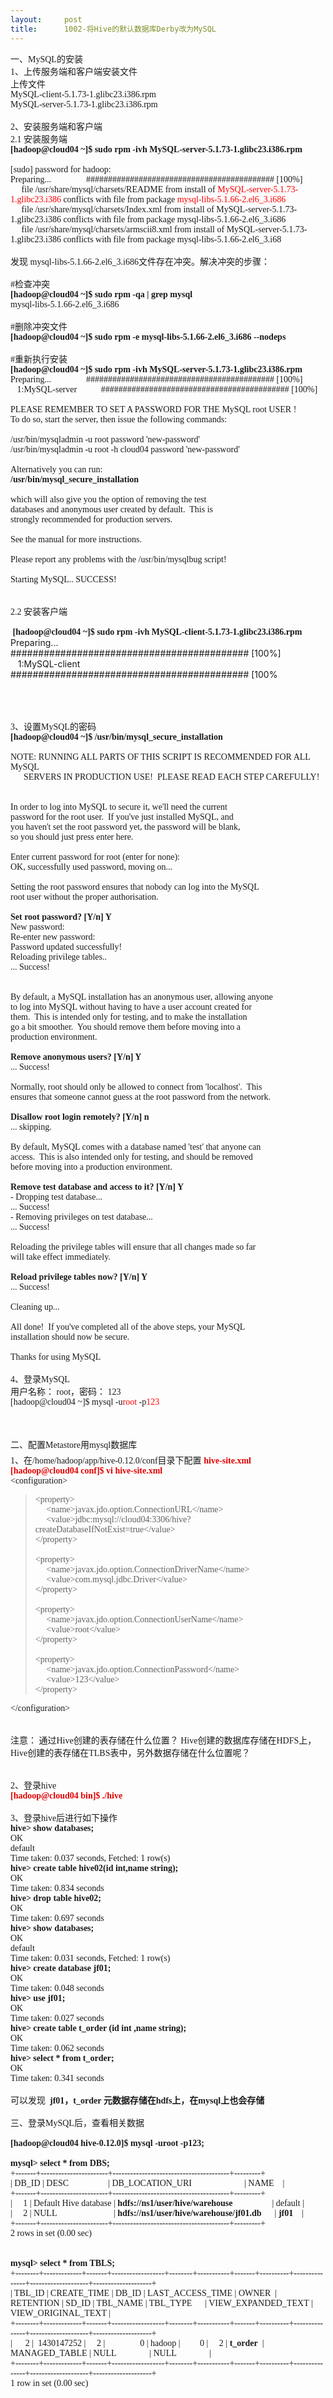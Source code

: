 ```yaml
---
layout:     post
title:      1002-将Hive的默认数据库Derby改为MySQL
---
```

<div id="article_content" class="article_content clearfix csdn-tracking-statistics" data-pid="blog" data-mod="popu_307" data-dsm="post">
								            <link rel="stylesheet" href="https://csdnimg.cn/release/phoenix/template/css/ck_htmledit_views-f76675cdea.css">
						<div class="htmledit_views" id="content_views">
                
<div>
<div><span style="font-family:'仿宋';">一、MySQL的安装</span></div>
<span><span style="font-family:'仿宋';">1、上传服务端和客户端安装文件</span></span>
<div><span style="font-family:'仿宋';">上传文件</span></div>
<div><span style="font-family:'仿宋';">MySQL-client-5.1.73-1.glibc23.i386.rpm</span></div>
<div><span style="font-family:'仿宋';">MySQL-server-5.1.73-1.glibc23.i386.rpm</span></div>
<div><span style="font-family:'仿宋';"><br></span></div>
<div><span style="font-family:'仿宋';">2、安装服务端和客户端</span></div>
<div><span style="font-family:'仿宋';">2.1 安装服务端<br><strong>[hadoop@cloud04 ~]$ sudo rpm -ivh MySQL-server-5.1.73-1.glibc23.i386.rpm</strong> </span></div>
<div><span style="font-family:'仿宋';"><br></span></div>
<div><span style="font-family:'仿宋';">[sudo] password for hadoop:<br>
Preparing...                ########################################### [100%]<br>
     file /usr/share/mysql/charsets/README from install of <span style="color:#FF0000;">MySQL-server-5.1.73-1.glibc23.i386</span> conflicts with file from package <span style="color:#FF0000;">mysql-libs-5.1.66-2.el6_3.i686</span><br>
     file /usr/share/mysql/charsets/Index.xml from install of MySQL-server-5.1.73-1.glibc23.i386 conflicts with file from package mysql-libs-5.1.66-2.el6_3.i686<br>
     file /usr/share/mysql/charsets/armscii8.xml from install of MySQL-server-5.1.73-1.glibc23.i386 conflicts with file from package mysql-libs-5.1.66-2.el6_3.i68</span></div>
<div><span style="font-family:'仿宋';"><br></span></div>
<div><span style="font-family:'仿宋';">发现 <span>mysql-libs-5.1.66-2.el6_3.i686</span>文件存在冲突。解决冲突的步骤： </span></div>
<div><span style="font-family:'仿宋';"><br></span></div>
<div><span style="font-family:'仿宋';">#检查冲突</span></div>
<div><span style="font-family:'仿宋';"><strong>[hadoop@cloud04 ~]$ sudo rpm -qa | grep mysql</strong><br>
mysql-libs-5.1.66-2.el6_3.i686</span></div>
<div><span style="font-family:'仿宋';"><br></span></div>
<div><span style="font-family:'仿宋';">#删除冲突文件</span></div>
<div><strong><span style="font-family:'仿宋';">[hadoop@cloud04 ~]$ sudo rpm -e mysql-libs-5.1.66-2.el6_3.i686 --nodeps</span></strong></div>
<div><span style="font-family:'仿宋';"><br></span></div>
<div><span style="font-family:'仿宋';">#重新执行安装</span></div>
<div><span style="font-family:'仿宋';"><strong>[hadoop@cloud04 ~]$ sudo rpm -ivh MySQL-server-5.1.73-1.glibc23.i386.rpm</strong><br>
Preparing...                ########################################### [100%]<br>
   1:MySQL-server           ########################################### [100%]<br><br>
PLEASE REMEMBER TO SET A PASSWORD FOR THE MySQL root USER !<br>
To do so, start the server, then issue the following commands:<br><br>
/usr/bin/mysqladmin -u root password 'new-password'<br>
/usr/bin/mysqladmin -u root -h cloud04 password 'new-password'<br><br>
Alternatively you can run:<br><strong>/usr/bin/mysql_secure_installation</strong><br><br>
which will also give you the option of removing the test<br>
databases and anonymous user created by default.  This is<br>
strongly recommended for production servers.<br><br>
See the manual for more instructions.<br><br>
Please report any problems with the /usr/bin/mysqlbug script!<br><br>
Starting MySQL.. SUCCESS!</span></div>
<div><span style="font-family:'仿宋';"><br></span></div>
<div><span style="font-family:'仿宋';"><br></span></div>
<div><span style="font-family:'仿宋';">2.2 安装客户端</span></div>
<div><span style="font-family:'仿宋';"><br></span></div>
<div><strong><span style="font-family:'仿宋';"> [hadoop@cloud04 ~]$ sudo rpm -ivh MySQL-client-5.1.73-1.glibc23.i386.rpm </span></strong></div>
<span><span style="background-color:rgb(255,255,255);">Preparing...                ########################################### [100%]</span><br style="background-color:rgb(255,255,255);"><span style="background-color:rgb(255,255,255);">   1:MySQL-client           ########################################### [100%</span></span>
<div><span style="font-family:'仿宋';"><br></span></div>
<div><span style="font-family:'仿宋';"><br></span></div>
<div><span style="font-family:'仿宋';"><br><br>
3、设置MySQL的密码<br><strong>[hadoop@cloud04 ~]$ /usr/bin/mysql_secure_installation</strong></span></div>
<div><span style="font-family:'仿宋';"><br></span></div>
<div><span style="font-family:'仿宋';">NOTE: RUNNING ALL PARTS OF THIS SCRIPT IS RECOMMENDED FOR ALL MySQL<br>
      SERVERS IN PRODUCTION USE!  PLEASE READ EACH STEP CAREFULLY!<br><br><br>
In order to log into MySQL to secure it, we'll need the current<br>
password for the root user.  If you've just installed MySQL, and<br>
you haven't set the root password yet, the password will be blank,<br>
so you should just press enter here.<br><br>
Enter current password for root (enter for none):<br>
OK, successfully used password, moving on...<br><br>
Setting the root password ensures that nobody can log into the MySQL<br>
root user without the proper authorisation.<br><br><strong>Set root password? [Y/n] Y</strong><br>
New password:<br>
Re-enter new password:<br>
Password updated successfully!<br>
Reloading privilege tables..<br>
... Success!<br><br><br>
By default, a MySQL installation has an anonymous user, allowing anyone<br>
to log into MySQL without having to have a user account created for<br>
them.  This is intended only for testing, and to make the installation<br>
go a bit smoother.  You should remove them before moving into a<br>
production environment.<br><br><strong>Remove anonymous users? [Y/n] Y</strong><br>
... Success!<br><br>
Normally, root should only be allowed to connect from 'localhost'.  This<br>
ensures that someone cannot guess at the root password from the network.<br><br><strong>Disallow root login remotely? [Y/n] n</strong><br>
... skipping.<br><br>
By default, MySQL comes with a database named 'test' that anyone can<br>
access.  This is also intended only for testing, and should be removed<br>
before moving into a production environment.<br><br><strong>Remove test database and access to it? [Y/n] Y</strong><br>
- Dropping test database...<br>
... Success!<br>
- Removing privileges on test database...<br>
... Success!<br><br>
Reloading the privilege tables will ensure that all changes made so far<br>
will take effect immediately.<br><br><strong>Reload privilege tables now? [Y/n] Y</strong><br>
... Success!<br><br>
Cleaning up...<br><br>
All done!  If you've completed all of the above steps, your MySQL<br>
installation should now be secure.<br><br>
Thanks for using MySQL</span></div>
<div><span style="font-family:'仿宋';"><br></span>
<div><span style="font-family:'仿宋';">4、登录MySQL</span></div>
<div><span style="font-family:'仿宋';">用户名称： root，密码： 123</span></div>
<div><span style="font-family:'仿宋';">[hadoop@cloud04 ~]$ mysql -u<span style="color:#FF0000;">root</span> -p<span style="color:#FF0000;">123</span></span></div>
<div><span style="font-family:'仿宋';"><br></span></div>
<div><span style="font-family:'仿宋';"><br></span></div>
<div><span style="font-family:'仿宋';"><br></span></div>
<div><span style="font-family:'仿宋';">二、<span style="line-height:26px;text-align:left;">配置Metastore用mysql数据库</span></span></div>
<div><span style="font-family:'仿宋';">1、在/home/hadoop/app/hive-0.12.0/conf目录下配置<strong style="color:rgb(227,0,0);"> hive-site.xml</strong></span></div>
<div><span style="font-family:'仿宋';"><span style="color:#E30000;"><strong>[hadoop@cloud04 conf]$ vi hive-site.xml</strong></span><br></span></div>
<div><span style="font-family:'仿宋';">&lt;configuration&gt;<br></span></div>
</div>
<blockquote>
<div><span style="font-family:'仿宋';">&lt;property&gt;</span></div>
<div><span style="font-family:'仿宋';">     &lt;name&gt;javax.jdo.option.ConnectionURL&lt;/name&gt;</span></div>
<div><span style="font-family:'仿宋';">     &lt;value&gt;jdbc:mysql://cloud04:3306/hive?createDatabaseIfNotExist=true&lt;/value&gt;</span></div>
<div><span style="font-family:'仿宋';">&lt;/property&gt;</span></div>
<div><span style="font-family:'仿宋';"><br></span></div>
<div><span style="font-family:'仿宋';">&lt;property&gt;</span></div>
<div><span style="font-family:'仿宋';">     &lt;name&gt;javax.jdo.option.ConnectionDriverName&lt;/name&gt;</span></div>
<div><span style="font-family:'仿宋';">     &lt;value&gt;com.mysql.jdbc.Driver&lt;/value&gt;</span></div>
<div><span style="font-family:'仿宋';">&lt;/property&gt;</span></div>
<div><span style="font-family:'仿宋';"><br></span></div>
<div><span style="font-family:'仿宋';">&lt;property&gt;</span></div>
<div><span style="font-family:'仿宋';">     &lt;name&gt;javax.jdo.option.ConnectionUserName&lt;/name&gt;</span></div>
<div><span style="font-family:'仿宋';">     &lt;value&gt;root&lt;/value&gt;</span></div>
<div><span style="font-family:'仿宋';">&lt;/property&gt;</span></div>
<div><span style="font-family:'仿宋';"><br></span></div>
<div><span style="font-family:'仿宋';">&lt;property&gt;</span></div>
<div><span style="font-family:'仿宋';">     &lt;name&gt;javax.jdo.option.ConnectionPassword&lt;/name&gt;</span></div>
<div><span style="font-family:'仿宋';">     &lt;value&gt;123&lt;/value&gt;</span></div>
<div><span style="font-family:'仿宋';">&lt;/property&gt;</span></div>
</blockquote>
<div><span style="font-family:'仿宋';">&lt;/configuration&gt;</span></div>
<div><span style="font-family:'仿宋';"><br></span></div>
<div><span style="font-family:'仿宋';"><br></span></div>
<div><span style="font-family:'仿宋';">注意： 通过Hive创建的表存储在什么位置？ Hive创建的数据库存储在HDFS上，Hive创建的表存储在TLBS表中，另外数据存储在什么位置呢？</span></div>
<div><span style="font-family:'仿宋';"><br></span></div>
<div><span style="font-family:'仿宋';"><br></span></div>
<div><span style="font-family:'仿宋';">2、登录hive</span></div>
<div><span style="font-family:'仿宋';color:#E30000;"><strong>[hadoop@cloud04 bin]$ ./hive</strong></span></div>
<div><span style="font-family:'仿宋';"><br></span></div>
<div><span style="font-family:'仿宋';">3、登录hive后进行如下操作</span></div>
<div><span style="font-family:'仿宋';"><strong>hive&gt; show databases;</strong><br>
OK<br>
default<br>
Time taken: 0.037 seconds, Fetched: 1 row(s)<br><strong>hive&gt; create table hive02(id int,name string);</strong><br>
OK<br>
Time taken: 0.834 seconds<br><strong>hive&gt; drop table hive02;</strong><br>
OK<br>
Time taken: 0.697 seconds<br><strong>hive&gt; show databases;</strong><br>
OK<br>
default<br>
Time taken: 0.031 seconds, Fetched: 1 row(s)<br><strong>hive&gt; create database jf01; </strong><br>
OK<br>
Time taken: 0.048 seconds<br><strong>hive&gt; use jf01;</strong><br>
OK<br>
Time taken: 0.027 seconds<br><strong>hive&gt; create table t_order (id int ,name string);</strong><br>
OK<br>
Time taken: 0.062 seconds<br><strong>hive&gt; select * from t_order;</strong><br>
OK<br>
Time taken: 0.341 seconds</span></div>
<div><span style="font-family:'仿宋';"><br></span></div>
<div><span style="font-family:'仿宋';">可以发现  <strong>jf01，t_order 元数据存储在hdfs上，在mysql上也会存储</strong></span></div>
<div><span style="font-family:'仿宋';"><br></span></div>
<div><span style="font-family:'仿宋';">三、登录MySQL后，查看相关数据</span></div>
<div><span style="font-family:'仿宋';"><br></span></div>
<div><strong><span style="font-family:'仿宋';">[hadoop@cloud04 hive-0.12.0]$ mysql -uroot -p123;</span></strong></div>
<div><span style="font-family:'仿宋';"><br></span></div>
<div><span style="font-family:'仿宋';"><strong>mysql&gt; select * from DBS;</strong><br>
+-------+-----------------------+----------------------------------------+---------+<br>
| DB_ID | DESC                  | DB_LOCATION_URI                        | NAME    |<br>
+-------+-----------------------+----------------------------------------+---------+<br>
|     1 | Default Hive database | <strong>hdfs://ns1/user/hive/warehouse</strong>                  | default |<br>
|     2 | NULL                          | <strong>hdfs://ns1/user/hive/warehouse/jf01.db</strong>      | <strong>jf01   </strong> |<br>
+-------+-----------------------+----------------------------------------+---------+<br>
2 rows in set (0.00 sec)</span></div>
<div><span style="font-family:'仿宋';"><br></span></div>
<div><span style="font-family:'仿宋';"><br></span></div>
<div><span style="font-family:'仿宋';"><strong>mysql&gt; select * from TBLS;</strong><br>
+--------+-------------+-------+------------------+--------+-----------+-------+----------+---------------+--------------------+--------------------+<br>
| TBL_ID | CREATE_TIME | DB_ID | LAST_ACCESS_TIME | OWNER  | RETENTION | SD_ID | TBL_NAME | TBL_TYPE      | VIEW_EXPANDED_TEXT | VIEW_ORIGINAL_TEXT |<br>
+--------+-------------+-------+------------------+--------+-----------+-------+----------+---------------+--------------------+--------------------+<br>
|      2 |  1430147252 |     2 |                0 | hadoop |         0 |     2 | <strong>t_order</strong>  | MANAGED_TABLE | NULL               | NULL               |<br>
+--------+-------------+-------+------------------+--------+-----------+-------+----------+---------------+--------------------+--------------------+<br>
1 row in set (0.00 sec)</span></div>
</div>
            </div>
                </div>
